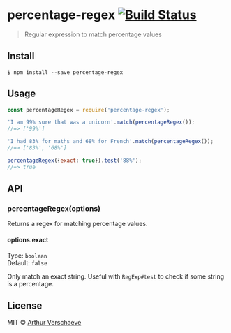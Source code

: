 # percentage-regex [![Build Status](https://travis-ci.org/arthurvr/percentage-regex.svg?branch=master)](https://travis-ci.org/arthurvr/percentage-regex)

> Regular expression to match percentage values


## Install

```
$ npm install --save percentage-regex
```


## Usage

```js
const percentageRegex = require('percentage-regex');

'I am 99% sure that was a unicorn'.match(percentageRegex());
//=> ['99%']

'I had 83% for maths and 68% for French'.match(percentageRegex());
//=> ['83%', '68%']

percentageRegex({exact: true}).test('88%');
//=> true
```


## API

### percentageRegex(options)

Returns a regex for matching percentage values.

#### options.exact

Type: `boolean`  
Default: `false`

Only match an exact string. Useful with `RegExp#test` to check if some string is a percentage.


## License

MIT © [Arthur Verschaeve](http://arthurverschaeve.be)
